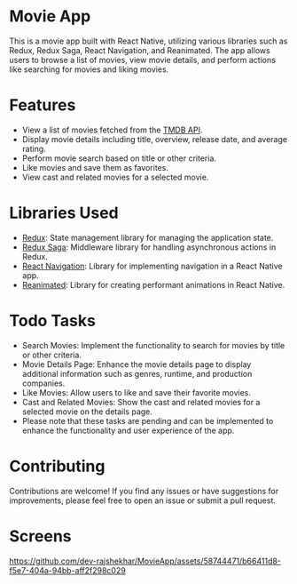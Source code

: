 # Movie App
This is a movie app built with React Native, utilizing various libraries such as Redux, Redux Saga, React Navigation, and Reanimated. The app allows users to browse a list of movies, view movie details, and perform actions like searching for movies and liking movies.

# Features

- View a list of movies fetched from the [TMDB API](https://www.themoviedb.org/).
- Display movie details including title, overview, release date, and average rating.
- Perform movie search based on title or other criteria.
- Like movies and save them as favorites.
- View cast and related movies for a selected movie.

# Libraries Used
- [Redux](https://redux.js.org/introduction/getting-started): State management library for managing the application state.
- [Redux Saga](https://redux-saga.js.org/docs/introduction/GettingStarted): Middleware library for handling asynchronous actions in Redux.
- [React Navigation](https://reactnavigation.org/docs/getting-started/): Library for implementing navigation in a React Native app.
- [Reanimated](https://docs.swmansion.com/react-native-reanimated/docs): Library for creating performant animations in React Native.

# Todo Tasks
- Search Movies: Implement the functionality to search for movies by title or other criteria.
- Movie Details Page: Enhance the movie details page to display additional information such as genres, runtime, and production companies.
- Like Movies: Allow users to like and save their favorite movies.
- Cast and Related Movies: Show the cast and related movies for a selected movie on the details page.
- Please note that these tasks are pending and can be implemented to enhance the functionality and user experience of the app.

# Contributing

Contributions are welcome! If you find any issues or have suggestions for improvements, please feel free to open an issue or submit a pull request.

# Screens


https://github.com/dev-rajshekhar/MovieApp/assets/58744471/b66411d8-f5e7-404a-94bb-aff2f298c029

